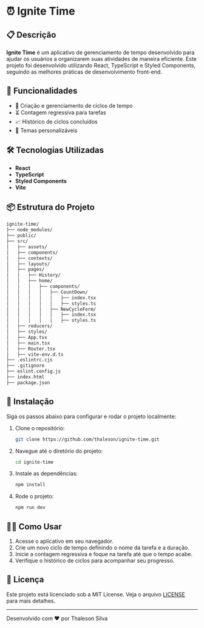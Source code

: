 

# ⏰ Ignite Time

## 📋 Descrição

**Ignite Time** é um aplicativo de gerenciamento de tempo desenvolvido para ajudar os usuários a organizarem suas atividades de maneira eficiente. Este projeto foi desenvolvido utilizando React, TypeScript e Styled Components, seguindo as melhores práticas de desenvolvimento front-end.

## 🚀 Funcionalidades

- 📅 Criação e gerenciamento de ciclos de tempo
- ⏳ Contagem regressiva para tarefas
- 📈 Histórico de ciclos concluídos
- 🌙 Temas personalizáveis

## 🛠️ Tecnologias Utilizadas

- **React**
- **TypeScript**
- **Styled Components**
- **Vite**

## 📦 Estrutura do Projeto

```bash
ignite-time/
├── node_modules/
├── public/
├── src/
│   ├── assets/
│   ├── components/
│   ├── contexts/
│   ├── layouts/
│   ├── pages/
│   │   ├── History/
│   │   ├── home/
│   │   │   ├── components/
│   │   │   │   ├── CountDown/
│   │   │   │   │   ├── index.tsx
│   │   │   │   │   ├── styles.ts
│   │   │   │   ├── NewCycleForm/
│   │   │   │   │   ├── index.tsx
│   │   │   │   │   ├── styles.ts
│   ├── reducers/
│   ├── styles/
│   ├── App.tsx
│   ├── main.tsx
│   ├── Router.tsx
│   ├── vite-env.d.ts
├── .eslintrc.cjs
├── .gitignore
├── eslint.config.js
├── index.html
├── package.json
```

## 🚀 Instalação

Siga os passos abaixo para configurar e rodar o projeto localmente:

1. Clone o repositório:

   ```bash
   git clone https://github.com/thaleson/ignite-time.git
   ```

2. Navegue até o diretório do projeto:

   ```bash
   cd ignite-time
   ```

3. Instale as dependências:

   ```bash
   npm install
   ```

4. Rode o projeto:

   ```bash
   npm run dev
   ```

## 🧑‍💻 Como Usar

1. Acesse o aplicativo em seu navegador.
2. Crie um novo ciclo de tempo definindo o nome da tarefa e a duração.
3. Inicie a contagem regressiva e foque na tarefa até que o tempo acabe.
4. Verifique o histórico de ciclos para acompanhar seu progresso.

## 📝 Licença

Este projeto está licenciado sob a MIT License. Veja o arquivo [LICENSE](LICENSE) para mais detalhes.

---

Desenvolvido com ❤️ por Thaleson Silva

